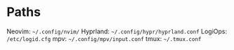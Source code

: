 # Paths
Neovim: `~/.config/nvim/`
Hyprland: `~/.config/hypr/hyprland.conf`
LogiOps: `/etc/logid.cfg`
mpv: `~/.config/mpv/input.conf`
tmux: `~/.tmux.conf`
